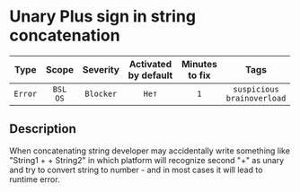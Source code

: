 # Unary Plus sign in string concatenation

| Type | Scope | Severity | Activated<br/>by default | Minutes<br/>to fix | Tags |
| :-: | :-: | :-: | :-: | :-: | :-: |
| `Error` | `BSL`<br/>`OS` | `Blocker` | `Нет` | `1` | `suspicious`<br/>`brainoverload` |


## <TODO PARAMS>

## Description

When concatenating string developer may accidentally write something like "String1 + + String2" in which platform will recognize second "+" as unary and try to convert string to number - and in most cases it will lead to runtime error.
